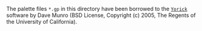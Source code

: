 The palette files `*.gp` in this directory have been borrowed to the
[`Yorick`](https://github.com/LLNL/yorick) software by Dave Munro (BSD
License, Copyright (c) 2005, The Regents of the University of California).
